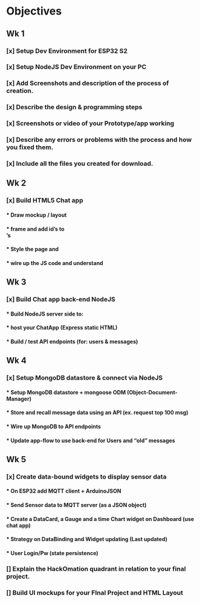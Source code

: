 # Objectives
## Wk 1
### [x] Setup Dev Environment for ESP32 S2
### [x] Setup NodeJS Dev Environment on your PC
### [x] Add Screenshots and description of the process of creation. 
### [x] Describe the design & programming steps
### [x] Screenshots or video of your Prototype/app working
### [x] Describe any errors or problems with the process and how you fixed them. 
### [x] Include all the files you created for download. 
## Wk 2
### [x] Build HTML5 Chat app
#### * Draw mockup / layout
#### * frame and add id’s to <div>’s
#### * Style the page and 
#### * wire up the JS code and understand
## Wk 3
### [x] Build Chat app back-end NodeJS
#### * Build NodeJS server side to: 
#### * host your ChatApp (Express static HTML)
#### * Build / test API endpoints (for: users & messages)
## Wk 4
### [x] Setup MongoDB datastore & connect via NodeJS
#### * Setup MongoDB datastore + mongoose ODM (Object-Document-Manager)
#### * Store and recall message data using an API (ex. request top 100 msg)
#### * Wire up MongoDB to API endpoints
#### * Update app-flow to use back-end for Users and “old” messages
## Wk 5
### [x] Create data-bound widgets to display sensor data
 #### * On ESP32 add MQTT client + ArduinoJSON
 #### * Send Sensor data to MQTT server (as a JSON object)
 #### * Create a DataCard, a Gauge and a time Chart widget on Dashboard (use chat app)
 #### * Strategy on DataBinding and Widget updating (Last updated)
 #### * User Login/Pw (state persistence)
### [] Explain the HackOmation quadrant in relation to your final project.
### [] Build UI mockups for your FInal Project and HTML Layout
